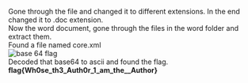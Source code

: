 Gone through the file and changed it to different extensions. In the end changed it to .doc extension.<br />
Now the word document, gone through the files in the word folder and extract them.<br />
Found a file named core.xml<br />
![base 64 flag](https://github.com/Hemanth-Yarlagadda/CTF-Capture-the-flag-/blob/master/Procedure/Flag%202/flag2.jpg)<br />
Decoded that base64 to ascii  and found the flag.<br />
**flag{Wh0se_th3_Auth0r_1_am_the__Author}<br />**

